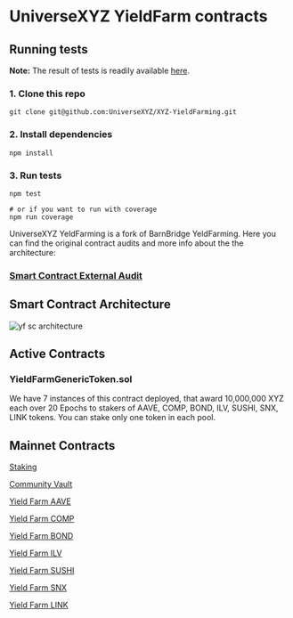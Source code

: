 # UniverseXYZ YieldFarm contracts

## Running tests
**Note:** The result of tests is readily available [here](./test-results.md).

### 1. Clone this repo
```shell
git clone git@github.com:UniverseXYZ/XYZ-YieldFarming.git
```

### 2. Install dependencies
```shell
npm install
```

### 3. Run tests
```shell
npm test

# or if you want to run with coverage
npm run coverage
```

UniverseXYZ YeldFarming is a fork of BarnBridge YeldFarming. Here you can find the original contract audits and more info about the the architecture:
### [Smart Contract External Audit](https://github.com/BarnBridge/BarnBridge-YieldFarming/blob/master/BarnBridge-Yield-Farming-and-Incentivization-AUDIT.pdf)

## Smart Contract Architecture
![yf sc architecture](https://gblobscdn.gitbook.com/assets%2F-MIu3rMElIO-jG68zdaV%2F-MXHutr14sDo0hYi6gg3%2F-MXHwLeh-A73UmkmjGJX%2Ftokens%20staking.png?alt=media&token=20ef1aba-783c-4f86-93a6-f74cf3cca1da)

## Active Contracts
### YieldFarmGenericToken.sol
We have 7 instances of this contract deployed, that award 10,000,000 XYZ each over 20 Epochs to stakers of AAVE, COMP, BOND, ILV, SUSHI, SNX, LINK tokens.
You can stake only one token in each pool.
## Mainnet Contracts

 [Staking](https://etherscan.io/address/0x2d615795a8bdb804541C69798F13331126BA0c09#tokentxns)

 [Community Vault](https://etherscan.io/address/0xc6f269bcdE85CBA7C9d91aE5fB91f5612ff9bd8e)

 [Yield Farm AAVE](https://etherscan.io/address/0x49E01d04F5aB5Cbc110D4f15Eee983e4729FDf29#code)

 [Yield Farm COMP](https://etherscan.io/address/0x4C82B95202F936afC3f493E6779Fb9d3452811a9#code)

 [Yield Farm BOND](https://etherscan.io/address/0x9f8B01b9Aa4eefb8809c550cF3fe8E904c7Ea659#code)

 [Yield Farm ILV](https://etherscan.io/address/0x0Ef4852645FA17fDAd5f15f7b4021251090Ea0C7#code)

 [Yield Farm SUSHI](https://etherscan.io/address/0xe3e1860a5653c030818226e0cB1efb4a477A5F32#code)

 [Yield Farm SNX](https://etherscan.io/address/0x1d59a853085c2b34ABc433e71AE652186BD7fc8F#code)

 [Yield Farm LINK](https://etherscan.io/address/0x1f926b0924f64175dB5d10f652628e7849d0185e#code)